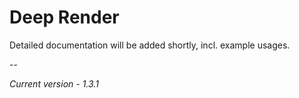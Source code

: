# Deep Render

Detailed documentation will be added shortly, incl. example usages.

--

*Current version - 1.3.1*
